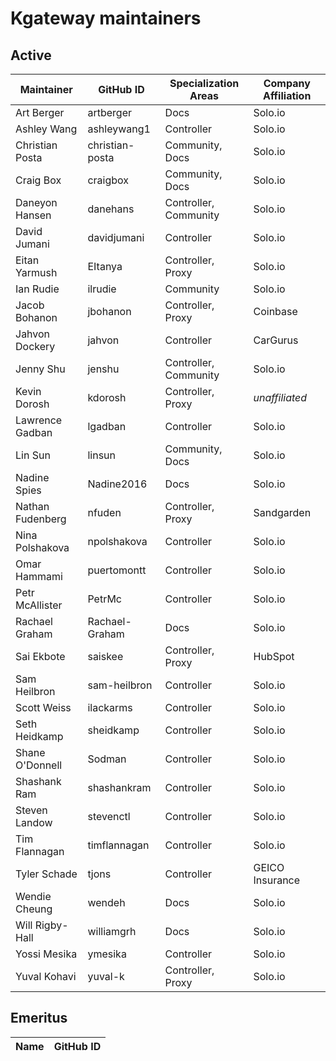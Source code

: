 # Kgateway maintainers

## Active

<!---
Please keep the table sorted.
-->

| Maintainer | GitHub ID | Specialization Areas | Company Affiliation |
| ---- | ---- | ---- | ---- |
| Art Berger | artberger | Docs | Solo.io |
| Ashley Wang | ashleywang1 | Controller | Solo.io |
| Christian Posta | christian-posta | Community, Docs | Solo.io |
| Craig Box | craigbox | Community, Docs | Solo.io |
| Daneyon Hansen | danehans | Controller, Community | Solo.io |
| David Jumani | davidjumani | Controller | Solo.io |
| Eitan Yarmush | EItanya | Controller, Proxy | Solo.io |
| Ian Rudie | ilrudie | Community | Solo.io |
| Jacob Bohanon | jbohanon | Controller, Proxy  | Coinbase |
| Jahvon Dockery | jahvon | Controller | CarGurus |
| Jenny Shu | jenshu | Controller, Community | Solo.io |
| Kevin Dorosh | kdorosh | Controller, Proxy | _unaffiliated_ |
| Lawrence Gadban | lgadban | Controller | Solo.io |
| Lin Sun | linsun | Community, Docs | Solo.io |
| Nadine Spies | Nadine2016 | Docs | Solo.io |
| Nathan Fudenberg | nfuden | Controller, Proxy | Sandgarden |
| Nina Polshakova | npolshakova | Controller | Solo.io |
| Omar Hammami | puertomontt | Controller | Solo.io |
| Petr McAllister | PetrMc | Controller | Solo.io |
| Rachael Graham | Rachael-Graham | Docs | Solo.io |
| Sai Ekbote | saiskee | Controller, Proxy | HubSpot |
| Sam Heilbron | sam-heilbron | Controller | Solo.io |
| Scott Weiss | ilackarms | Controller | Solo.io |
| Seth Heidkamp | sheidkamp | Controller | Solo.io |
| Shane O'Donnell | Sodman | Controller | Solo.io |
| Shashank Ram | shashankram | Controller | Solo.io |
| Steven Landow | stevenctl | Controller | Solo.io |
| Tim Flannagan | timflannagan | Controller | Solo.io |
| Tyler Schade | tjons | Controller | GEICO Insurance |
| Wendie Cheung | wendeh | Docs | Solo.io |
| Will Rigby-Hall | williamgrh | Docs | Solo.io |
| Yossi Mesika | ymesika | Controller | Solo.io |
| Yuval Kohavi | yuval-k | Controller, Proxy | Solo.io |

## Emeritus

| Name | GitHub ID |
| ---- | ---- |

